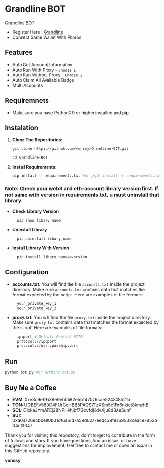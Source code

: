 # Grandline BOT
Grandline BOT

- Register Here : [Grandline](https://app.grandline.world/)
- Connect Same Wallet With Pharos

## Features

  - Auto Get Account Information
  - Auto Run With Proxy - `Choose 1`
  - Auto Run Without Proxy - `Choose 2`
  - Auto Claim All Available Badge
  - Multi Accounts

## Requiremnets

- Make sure you have Python3.9 or higher installed and pip.

## Instalation

1. **Clone The Repositories:**
   ```bash
   git clone https://github.com/vonssy/Grandline-BOT.git
   ```
   ```bash
   cd Grandline-BOT
   ```

2. **Install Requirements:**
   ```bash
   pip install -r requirements.txt #or pip3 install -r requirements.txt
   ```

### Note: Check your web3 and eth-account library version first. If not same with version in requirements.txt, u must uninstall that library.
- **Check Library Version**
  ```bash
    pip show libary_name
  ```
- **Uninstall Library**
  ```bash
    pip uninstall libary_name
  ```
- **Install Library With Version**
  ```bash
    pip install libary_name==version
  ```

## Configuration

- **accounts.txt:** You will find the file `accounts.txt` inside the project directory. Make sure `accounts.txt` contains data that matches the format expected by the script. Here are examples of file formats:
  ```bash
    your_private_key_1
    your_private_key_2
  ```

- **proxy.txt:** You will find the file `proxy.txt` inside the project directory. Make sure `proxy.txt` contains data that matches the format expected by the script. Here are examples of file formats:
  ```bash
    ip:port # Default Protcol HTTP.
    protocol://ip:port
    protocol://user:pass@ip:port
  ```

## Run

```bash
python bot.py #or python3 bot.py
```

## Buy Me a Coffee

- **EVM:** 0xe3c9ef9a39e9eb0582e5b147026cae524338521a
- **TON:** UQBEFv58DC4FUrGqinBB5PAQS7TzXSm5c1Fn6nkiet8kmehB
- **SOL:** E1xkaJYmAFEj28NPHKhjbf7GcvfdjKdvXju8d8AeSunf
- **SUI:** 0xa03726ecbbe00b31df6a61d7a59d02a7eedc39fe269532ceab97852a04cf3347

Thank you for visiting this repository, don't forget to contribute in the form of follows and stars.
If you have questions, find an issue, or have suggestions for improvement, feel free to contact me or open an *issue* in this GitHub repository.

**vonssy**
